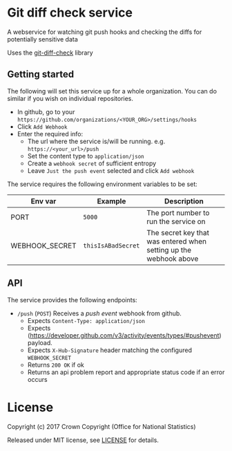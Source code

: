 Git diff check service
======================

A webservice for watching git push hooks and checking the diffs for
potentially sensitive data

Uses the [git-diff-check](https://github.com/ONSdigital/git-diff-check) library

## Getting started

The following will set this service up for a whole organization. You can do
similar if you wish on individual repositories.

- In github, go to your `https://github.com/organizations/<YOUR_ORG>/settings/hooks`
- Click `Add Webhook`
- Enter the required info:
    - The url where the service is/will be running. e.g. `https://<your_url>/push`
    - Set the content type to `application/json`
    - Create a `webhook secret` of sufficient entropy
    - Leave `Just the push event` selected and click `Add webhook`

The service requires the following environment variables to be set:

| Env var        | Example           | Description |
|----------------|-------------------|-------------|
| PORT           | `5000`            | The port number to run the service on |
| WEBHOOK_SECRET | `thisIsABadSecret`| The secret key that was entered when setting up the webhook above |

## API

The service provides the following endpoints:

- `/push` (`POST`) Receives a _push event_ webhook from github.
  - Expects `Content-Type: application/json`
  - Expects (https://developer.github.com/v3/activity/events/types/#pushevent) payload.
  - Expects `X-Hub-Signature` header matching the configured `WEBHOOK_SECRET`
  - Returns `200 OK` if ok
  - Returns an api problem report and appropriate status code if an error occurs

License
=======

Copyright (c) 2017 Crown Copyright (Office for National Statistics)

Released under MIT license, see [LICENSE](LICENSE) for details.